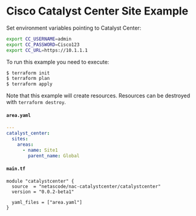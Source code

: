 <!-- BEGIN_TF_DOCS -->
# Cisco Catalyst Center Site Example

Set environment variables pointing to Catalyst Center:

```bash
export CC_USERNAME=admin
export CC_PASSWORD=Cisco123
export CC_URL=https://10.1.1.1
```

To run this example you need to execute:

```bash
$ terraform init
$ terraform plan
$ terraform apply
```

Note that this example will create resources. Resources can be destroyed with `terraform destroy`.

#### `area.yaml`

```yaml
---
catalyst_center:
  sites:
    areas:
      - name: Site1
        parent_name: Global
```

#### `main.tf`

```hcl
module "catalystcenter" {
  source  = "netascode/nac-catalystcenter/catalystcenter"
  version = "0.0.2-beta1"

  yaml_files = ["area.yaml"]
}
```
<!-- END_TF_DOCS -->